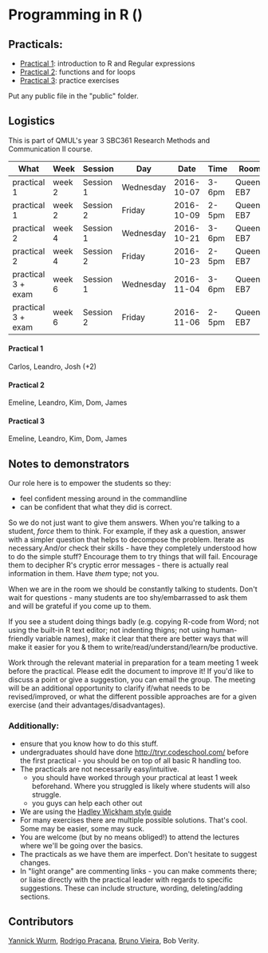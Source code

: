 #  Programming in R ()

## Practicals:

* [Practical 1](/2016/practical1.md): introduction to R and Regular expressions
* [Practical 2](/2016/practical2.md): functions and for loops
* [Practical 3](/2016/practical3.md): practice exercises

Put any public file in the "public" folder.

## Logistics

This is part of QMUL's year 3 SBC361 Research Methods and Communication II course.

|What|Week|Session|Day|Date|Time|Room|
|----|----|-------|---|----|----|----|
|practical 1|week 2|Session 1|Wednesday|2016-10-07|3-6pm|Queens EB7|
|practical 1|week 2|Session 2|Friday|2016-10-09|2-5pm|Queens EB7|
|practical 2|week 4|Session 1|Wednesday|2016-10-21|3-6pm|Queens EB7|
|practical 2|week 4|Session 2|Friday|2016-10-23|2-5pm|Queens EB7|
|practical 3 + exam|week 6|Session 1|Wednesday|2016-11-04|3-6pm|Queens EB7|
|practical 3 + exam|week 6|Session 2|Friday|2016-11-06|2-5pm|Queens EB7|

#### Practical 1
Carlos, Leandro, Josh (+2)

#### Practical 2
Emeline, Leandro, Kim, Dom, James

#### Practical 3
Emeline, Leandro, Kim, Dom, James

## Notes to demonstrators

Our role here is to empower the students so they:
   * feel confident messing around in the commandline
   * can be confident that what they did is correct.

So we do not just want to give them answers. When you're talking to a student, *force* them to think. For example, if they ask a question, answer with a simpler question that helps to decompose the problem. Iterate as necessary.And/or check their skills - have they completely understood how to do the simple stuff? Encourage them to try things that will fail. Encourage them to decipher R's cryptic error messages - there is actually real information in them. Have *them* type; not you.

When we are in the room we should be constantly talking to students. Don't wait for questions - many students are too shy/embarrassed to ask them and will be grateful if you come up to them.

If you see a student doing things badly (e.g. copying R-code from Word; not using the built-in R text editor; not indenting thigns; not using human-friendly variable names), make it clear that there are better ways that will make it easier for you & them to write/read/understand/learn/be productive.

Work through the relevant material in preparation for a team meeting 1 week before the practical. Please edit the document to improve it! If you'd like to discuss a point or give a suggestion, you can email the group. The meeting will be an additional opportunity to clarify if/what needs to be revised/improved, or what the different possible approaches are for a given exercise (and their advantages/disadvantages).

### Additionally:
* ensure that you know how to do this stuff.
* undergraduates should have done http://tryr.codeschool.com/ before the first practical - you should be on top of all basic R handling too.
* The practicals are not necessarily easy/intuitive.
  * you should have worked through your practical at least 1 week beforehand. Where you struggled is likely where students will also struggle.
  * you guys can help each other out
* We are using the [Hadley Wickham style guide](http://adv-r.had.co.nz/Style.html)
* For many exercises there are multiple possible solutions. That's cool. Some may be easier, some may suck.
* You are welcome (but by no means obliged!) to attend the lectures where we'll be going over the basics.
* The practicals as we have them are imperfect. Don't hesitate to suggest changes.
* In "light orange" are commenting links - you can make comments there; or liaise directly with the practical leader with regards to specific suggestions. These can include structure, wording, deleting/adding sections.

## Contributors

[Yannick Wurm](http://yannick.poulet.org), [Rodrigo Pracana](http://www.sbcs.qmul.ac.uk/staff/rodrigopracana.html), [Bruno Vieira](https://github.com/bmpvieira), Bob Verity.
